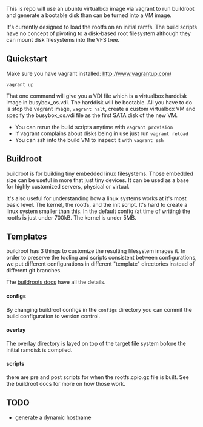 This is repo will use an ubuntu virtualbox image via vagrant to run buildroot
and generate a bootable disk than can be turned into a VM image.

It's currently designed to load the rootfs on an initial ramfs. The build scripts
have no concept of pivoting to a disk-based root filesystem although they can
mount disk filesystems into the VFS tree.

## Quickstart

Make sure you have vagrant installed: http://www.vagrantup.com/

    vagrant up

That one command will give you a VDI file which is a virtualbox harddisk
image in busybox_os.vdi. The harddisk will be bootable. All you have to do
is stop the vagrant image, `vagrant halt`, create a custom virtualbox VM
and specify the busybox_os.vdi file as the first SATA disk of the new VM.

* You can rerun the build scripts anytime with `vagrant provision`
* If vagrant complains about disks being in use just run `vagrant reload`
* You can ssh into the build VM to inspect it with `vagrant ssh`

## Buildroot

buildroot is for building tiny embedded linux filesystems. Those embedded size
can be useful in more that just tiny devices. It can be used as a base for
highly customized servers, physical or virtual.

It's also useful for understanding how a linux systems works at it's most
basic level. The kernel, the rootfs, and the init script. It's hard to create
a linux system smaller than this. In the default config (at time of writing)
the rootfs is just under 700kB. The kernel is under 5MB.

## Templates

buildroot has 3 things to customize the resulting filesystem images it. In
order to preserve the tooling and scripts consistent between configurations,
we put different configurations in different "template" directories instead
of different git branches.

The [buildroots docs](http://buildroot.uclibc.org/downloads/manual/manual.html#rootfs-custom)
have all the details.

#### configs

By changing buildroot configs in the `configs` directory you can commit the
build configuration to version control.

#### overlay

The overlay directory is layed on top of the target file system bofore the
initial ramdisk is compiled.

#### scripts

there are pre and post scripts for when the rootfs.cpio.gz file is built. See
the buildroot docs for more on how those work.

## TODO

* generate a dynamic hostname
